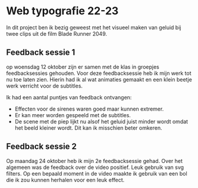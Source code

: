# Web typografie 22-23

In dit project ben ik bezig geweest met het visueel maken van geluid bij twee clips uit de film Blade Runner 2049. 

## Feedback sessie 1
op woensdag 12 oktober zijn er samen met de klas in groepjes feedbacksessies gehouden. Voor deze feedbacksessie heb ik mijn werk tot nu toe laten zien. Hierin had ik al wat animaties gemaakt en een klein beetje werk verricht voor de subtitles.

Ik had een aantal puntjes van feedback ontvangen:

- Effecten voor de sirenes waren goed maar kunnen extremer.
- Er kan meer worden gespeeld met de subtitles.
- De scene met de piep lijkt nu alsof het geluid juist minder wordt omdat het beeld kleiner wordt. Dit kan ik misschien beter omkeren.

## Feedback sessie 2
Op maandag 24 oktober heb ik mijn 2e feedbacksessie gehad. Over het algemeen was de feedback over de video positief. Leuk gebruik van svg filters. Op een bepaald moment in de video maakte ik gebruik van een bol die ik zou kunnen herhalen voor een leuk effect. 